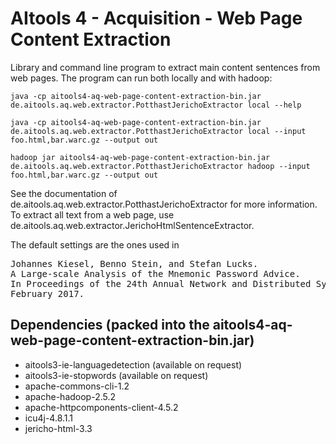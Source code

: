 AItools 4 - Acquisition - Web Page Content Extraction
=====================================================

Library and command line program to extract main content sentences from web pages. The program can run both locally and with hadoop:

    java -cp aitools4-aq-web-page-content-extraction-bin.jar de.aitools.aq.web.extractor.PotthastJerichoExtractor local --help

    java -cp aitools4-aq-web-page-content-extraction-bin.jar de.aitools.aq.web.extractor.PotthastJerichoExtractor local --input foo.html,bar.warc.gz --output out

    hadoop jar aitools4-aq-web-page-content-extraction-bin.jar de.aitools.aq.web.extractor.PotthastJerichoExtractor hadoop --input foo.html,bar.warc.gz --output out

See the documentation of de.aitools.aq.web.extractor.PotthastJerichoExtractor for more information. To extract all text from a web page, use de.aitools.aq.web.extractor.JerichoHtmlSentenceExtractor.

The default settings are the ones used in
<pre>
Johannes Kiesel, Benno Stein, and Stefan Lucks.
A Large-scale Analysis of the Mnemonic Password Advice.
In Proceedings of the 24th Annual Network and Distributed System Security Symposium (NDSS 17),
February 2017. 
</pre>

Dependencies (packed into the aitools4-aq-web-page-content-extraction-bin.jar)
------------------------------------------------------------------------------
  - aitools3-ie-languagedetection (available on request)
  - aitools3-ie-stopwords (available on request)
  - apache-commons-cli-1.2
  - apache-hadoop-2.5.2
  - apache-httpcomponents-client-4.5.2
  - icu4j-4.8.1.1
  - jericho-html-3.3

